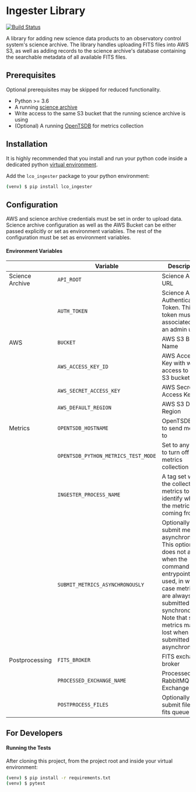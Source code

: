 Ingester Library
================
[![Build Status](https://travis-ci.com/observatorycontrolsystem/ingester.svg?branch=master)](https://travis-ci.com/observatorycontrolsystem/ingester)

A library for adding new science data products to an observatory control system's science archive. The library
handles uploading FITS files into AWS S3, as well as adding records to the science archive's database containing
the searchable metadata of all available FITS files.

## Prerequisites
Optional prerequisites may be skipped for reduced functionality.

- Python >= 3.6
- A running [science archive](https://github.com/observatorycontrolsystem/science-archive)
- Write access to the same S3 bucket that the running science archive is using
- (Optional) A running [OpenTSDB](http://opentsdb.net/) for metrics collection

## Installation

It is highly recommended that you install and run your python code inside a dedicated python
[virtual environment](https://docs.python.org/3/tutorial/venv.html).

Add the `lco_ingester` package to your python environment:

```bash
(venv) $ pip install lco_ingester
```

## Configuration

AWS and science archive credentials must be set in order to upload data. Science archive configuration as well as the
AWS Bucket can be either passed explicitly or set as environment variables. The rest of the configuration must be
set as environment variables.

#### Environment Variables

|  | Variable | Description | Default |
| --- | -------- | ----------- | ------- |
| Science Archive | `API_ROOT` | Science Archive URL | `"http://localhost:8000/"` |
| | `AUTH_TOKEN` | Science Archive Authentication Token. This token must be associated with an admin user. | *empty string* |
| AWS | `BUCKET` | AWS S3 Bucket Name | `ingestertest` |
| | `AWS_ACCESS_KEY_ID` | AWS Access Key with write access to the S3 bucket | *empty string* |
| | `AWS_SECRET_ACCESS_KEY` | AWS Secret Access Key | *empty string* |
| | `AWS_DEFAULT_REGION` | AWS S3 Default Region | *empty string* |
| Metrics | `OPENTSDB_HOSTNAME` | OpenTSDB Host to send metrics to | *empty string* |
| | `OPENTSDB_PYTHON_METRICS_TEST_MODE` | Set to any value to turn off metrics collection | `False` |
| | `INGESTER_PROCESS_NAME` | A tag set with the collected metrics to identify where the metrics are coming from | `ingester` |
| | `SUBMIT_METRICS_ASYNCHRONOUSLY` | Optionally submit metrics asynchronously. This option does not apply when the command line entrypoint is used, in which case metrics are always submitted synchronously. Note that some metrics may be lost when submitted asynchronously. | `False` |
| Postprocessing  | `FITS_BROKER` | FITS exchange broker  | `memory://localhost` |
| | `PROCESSED_EXCHANGE_NAME` | Processed files RabbitMQ Exchange Name | `archived_fits` |
| | `POSTPROCESS_FILES` | Optionally submit files to fits queue  | `True` |

## For Developers

#### Running the Tests
After cloning this project, from the project root and inside your virtual environment:
```bash
(venv) $ pip install -r requirements.txt
(venv) $ pytest
````
